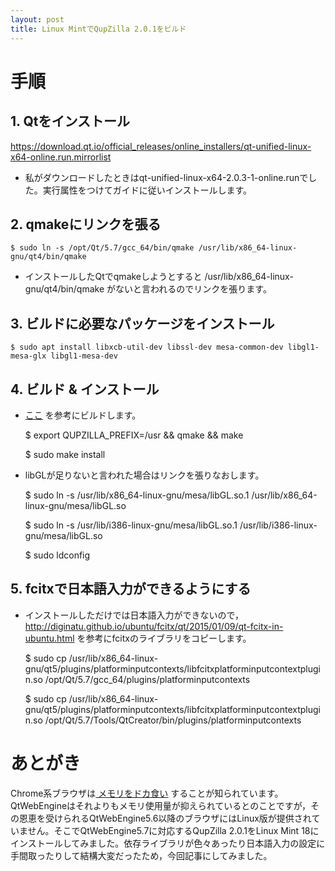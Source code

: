```yaml
---
layout: post
title: Linux MintでQupZilla 2.0.1をビルド
---
```


# 手順

## 1. Qtをインストール

<https://download.qt.io/official_releases/online_installers/qt-unified-linux-x64-online.run.mirrorlist>

-   私がダウンロードしたときはqt-unified-linux-x64-2.0.3-1-online.runでした。実行属性をつけてガイドに従いインストールします。

## 2. qmakeにリンクを張る

    $ sudo ln -s /opt/Qt/5.7/gcc_64/bin/qmake /usr/lib/x86_64-linux-gnu/qt4/bin/qmake

-   インストールしたQtでqmakeしようとすると /usr/lib/x86_64-linux-gnu/qt4/bin/qmake がないと言われるのでリンクを張ります。

## 3. ビルドに必要なパッケージをインストール

    $ sudo apt install libxcb-util-dev libssl-dev mesa-common-dev libgl1-mesa-glx libgl1-mesa-dev

## 4. ビルド & インストール

-   [ここ](http://www.linuxfromscratch.org/blfs/view/svn/lxqt/qupzilla.html) を参考にビルドします。

    $ export QUPZILLA_PREFIX=/usr && qmake && make

    $ sudo make install

-   libGLが足りないと言われた場合はリンクを張りなおします。

    $ sudo ln -s /usr/lib/x86_64-linux-gnu/mesa/libGL.so.1 /usr/lib/x86_64-linux-gnu/mesa/libGL.so
    
    $ sudo ln -s /usr/lib/i386-linux-gnu/mesa/libGL.so.1 /usr/lib/i386-linux-gnu/mesa/libGL.so
    
    $ sudo ldconfig

## 5. fcitxで日本語入力ができるようにする

-   インストールしただけでは日本語入力ができないので，
    <http://diginatu.github.io/ubuntu/fcitx/qt/2015/01/09/qt-fcitx-in-ubuntu.html>
    を参考にfcitxのライブラリをコピーします。

    $ sudo cp /usr/lib/x86_64-linux-gnu/qt5/plugins/platforminputcontexts/libfcitxplatforminputcontextplugin.so /opt/Qt/5.7/gcc_64/plugins/platforminputcontexts
    
    $ sudo cp /usr/lib/x86_64-linux-gnu/qt5/plugins/platforminputcontexts/libfcitxplatforminputcontextplugin.so /opt/Qt/5.7/Tools/QtCreator/bin/plugins/platforminputcontexts

# あとがき

Chrome系ブラウザは[ メモリをドカ食い](https://ja.wikipedia.org/wiki/ブラウザ戦争#cite_ref-14) することが知られています。QtWebEngineはそれよりもメモリ使用量が抑えられているとのことですが，その恩恵を受けられるQtWebEngine5.6以降のブラウザにはLinux版が提供されていません。そこでQtWebEngine5.7に対応するQupZilla 2.0.1をLinux Mint 18にインストールしてみました。依存ライブラリが色々あったり日本語入力の設定に手間取ったりして結構大変だったため，今回記事にしてみました。